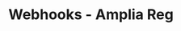 ﻿# Webhooks - Amplia Reg

<!-- link to version in Portuguese -->
<div data-alt-locales="pt-br"></div>
